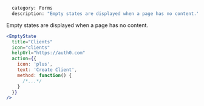 ```meta
  category: Forms
  description: "Empty states are displayed when a page has no content."
```

Empty states are displayed when a page has no content.

```jsx
<EmptyState
  title="Clients"
  icon="clients"
  helpUrl="https://auth0.com"
  action={{
    icon: 'plus',
    text: 'Create Client',
    method: function() {
      /*...*/
    }
  }}
/>
```
